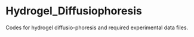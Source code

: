 # Hydrogel_Diffusiophoresis
Codes for hydrogel diffusio-phoresis and required experimental data files.
